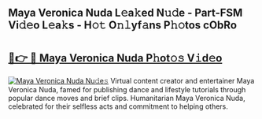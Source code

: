 ## Maya Veronica Nuda L𝚎a𝚔ed N𝚞𝚍e - Part-FSM Vi𝚍𝚎o L𝚎a𝚔s - H𝚘𝚝 O𝚗𝚕yf𝚊ns P𝚑𝚘tos cObRo

# <h2><a href="http://kf6s7wx.oniu.top/?m=Maya+Veronica+Nuda">🔗👉 🔴 Maya Veronica Nuda P𝚑ot𝚘𝚜 V𝚒d𝚎o</a></h2>

[![Maya Veronica Nuda Nu𝚍e𝚜](https://i.imgur.com/0qMVB7G.gif)](http://kf6s7wx.oniu.top/?m=Maya+Veronica+Nuda)
Virtual content creator and entertainer Maya Veronica Nuda, famed for publishing dance and lifestyle tutorials through popular dance moves and brief clips. Humanitarian Maya Veronica Nuda, celebrated for their selfless acts and commitment to helping others.  
